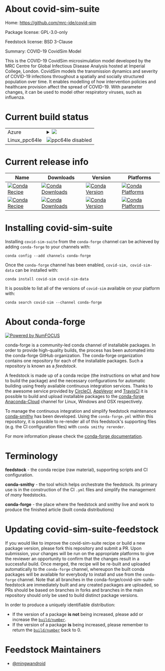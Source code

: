 About covid-sim-suite
=====================

Home: https://github.com/mrc-ide/covid-sim

Package license: GPL-3.0-only

Feedstock license: BSD 3-Clause

Summary: COVID-19 CovidSim Model

This is the COVID-19 CovidSim microsimulation model developed
by the MRC Centre for Global Infectious Disease Analysis hosted
at Imperial College, London.
CovidSim models the transmission dynamics and severity of COVID-19
infections throughout a spatially and socially structured population
over time. It enables modelling of how intervention policies and
healthcare provision affect the spread of COVID-19. With parameter
changes, it can be used to model other respiratory viruses,
such as influenza.


Current build status
====================


<table>
    
  <tr>
    <td>Azure</td>
    <td>
      <details>
        <summary>
          <a href="https://dev.azure.com/conda-forge/feedstock-builds/_build/latest?definitionId=9594&branchName=master">
            <img src="https://dev.azure.com/conda-forge/feedstock-builds/_apis/build/status/covid-sim-suite-feedstock?branchName=master">
          </a>
        </summary>
        <table>
          <thead><tr><th>Variant</th><th>Status</th></tr></thead>
          <tbody><tr>
              <td>linux_blas_implblis</td>
              <td>
                <a href="https://dev.azure.com/conda-forge/feedstock-builds/_build/latest?definitionId=9594&branchName=master">
                  <img src="https://dev.azure.com/conda-forge/feedstock-builds/_apis/build/status/covid-sim-suite-feedstock?branchName=master&jobName=linux&configuration=linux_blas_implblis" alt="variant">
                </a>
              </td>
            </tr><tr>
              <td>linux_blas_implmkl</td>
              <td>
                <a href="https://dev.azure.com/conda-forge/feedstock-builds/_build/latest?definitionId=9594&branchName=master">
                  <img src="https://dev.azure.com/conda-forge/feedstock-builds/_apis/build/status/covid-sim-suite-feedstock?branchName=master&jobName=linux&configuration=linux_blas_implmkl" alt="variant">
                </a>
              </td>
            </tr><tr>
              <td>linux_blas_implopenblas</td>
              <td>
                <a href="https://dev.azure.com/conda-forge/feedstock-builds/_build/latest?definitionId=9594&branchName=master">
                  <img src="https://dev.azure.com/conda-forge/feedstock-builds/_apis/build/status/covid-sim-suite-feedstock?branchName=master&jobName=linux&configuration=linux_blas_implopenblas" alt="variant">
                </a>
              </td>
            </tr><tr>
              <td>osx_blas_implblis</td>
              <td>
                <a href="https://dev.azure.com/conda-forge/feedstock-builds/_build/latest?definitionId=9594&branchName=master">
                  <img src="https://dev.azure.com/conda-forge/feedstock-builds/_apis/build/status/covid-sim-suite-feedstock?branchName=master&jobName=osx&configuration=osx_blas_implblis" alt="variant">
                </a>
              </td>
            </tr><tr>
              <td>osx_blas_implmkl</td>
              <td>
                <a href="https://dev.azure.com/conda-forge/feedstock-builds/_build/latest?definitionId=9594&branchName=master">
                  <img src="https://dev.azure.com/conda-forge/feedstock-builds/_apis/build/status/covid-sim-suite-feedstock?branchName=master&jobName=osx&configuration=osx_blas_implmkl" alt="variant">
                </a>
              </td>
            </tr><tr>
              <td>osx_blas_implopenblas</td>
              <td>
                <a href="https://dev.azure.com/conda-forge/feedstock-builds/_build/latest?definitionId=9594&branchName=master">
                  <img src="https://dev.azure.com/conda-forge/feedstock-builds/_apis/build/status/covid-sim-suite-feedstock?branchName=master&jobName=osx&configuration=osx_blas_implopenblas" alt="variant">
                </a>
              </td>
            </tr><tr>
              <td>win_blas_implblis</td>
              <td>
                <a href="https://dev.azure.com/conda-forge/feedstock-builds/_build/latest?definitionId=9594&branchName=master">
                  <img src="https://dev.azure.com/conda-forge/feedstock-builds/_apis/build/status/covid-sim-suite-feedstock?branchName=master&jobName=win&configuration=win_blas_implblis" alt="variant">
                </a>
              </td>
            </tr><tr>
              <td>win_blas_implmkl</td>
              <td>
                <a href="https://dev.azure.com/conda-forge/feedstock-builds/_build/latest?definitionId=9594&branchName=master">
                  <img src="https://dev.azure.com/conda-forge/feedstock-builds/_apis/build/status/covid-sim-suite-feedstock?branchName=master&jobName=win&configuration=win_blas_implmkl" alt="variant">
                </a>
              </td>
            </tr><tr>
              <td>win_blas_implopenblas</td>
              <td>
                <a href="https://dev.azure.com/conda-forge/feedstock-builds/_build/latest?definitionId=9594&branchName=master">
                  <img src="https://dev.azure.com/conda-forge/feedstock-builds/_apis/build/status/covid-sim-suite-feedstock?branchName=master&jobName=win&configuration=win_blas_implopenblas" alt="variant">
                </a>
              </td>
            </tr>
          </tbody>
        </table>
      </details>
    </td>
  </tr>
  <tr>
    <td>Linux_ppc64le</td>
    <td>
      <img src="https://img.shields.io/badge/ppc64le-disabled-lightgrey.svg" alt="ppc64le disabled">
    </td>
  </tr>
</table>

Current release info
====================

| Name | Downloads | Version | Platforms |
| --- | --- | --- | --- |
| [![Conda Recipe](https://img.shields.io/badge/recipe-covid--sim-green.svg)](https://anaconda.org/conda-forge/covid-sim) | [![Conda Downloads](https://img.shields.io/conda/dn/conda-forge/covid-sim.svg)](https://anaconda.org/conda-forge/covid-sim) | [![Conda Version](https://img.shields.io/conda/vn/conda-forge/covid-sim.svg)](https://anaconda.org/conda-forge/covid-sim) | [![Conda Platforms](https://img.shields.io/conda/pn/conda-forge/covid-sim.svg)](https://anaconda.org/conda-forge/covid-sim) |
| [![Conda Recipe](https://img.shields.io/badge/recipe-covid--sim--data-green.svg)](https://anaconda.org/conda-forge/covid-sim-data) | [![Conda Downloads](https://img.shields.io/conda/dn/conda-forge/covid-sim-data.svg)](https://anaconda.org/conda-forge/covid-sim-data) | [![Conda Version](https://img.shields.io/conda/vn/conda-forge/covid-sim-data.svg)](https://anaconda.org/conda-forge/covid-sim-data) | [![Conda Platforms](https://img.shields.io/conda/pn/conda-forge/covid-sim-data.svg)](https://anaconda.org/conda-forge/covid-sim-data) |

Installing covid-sim-suite
==========================

Installing `covid-sim-suite` from the `conda-forge` channel can be achieved by adding `conda-forge` to your channels with:

```
conda config --add channels conda-forge
```

Once the `conda-forge` channel has been enabled, `covid-sim, covid-sim-data` can be installed with:

```
conda install covid-sim covid-sim-data
```

It is possible to list all of the versions of `covid-sim` available on your platform with:

```
conda search covid-sim --channel conda-forge
```


About conda-forge
=================

[![Powered by NumFOCUS](https://img.shields.io/badge/powered%20by-NumFOCUS-orange.svg?style=flat&colorA=E1523D&colorB=007D8A)](http://numfocus.org)

conda-forge is a community-led conda channel of installable packages.
In order to provide high-quality builds, the process has been automated into the
conda-forge GitHub organization. The conda-forge organization contains one repository
for each of the installable packages. Such a repository is known as a *feedstock*.

A feedstock is made up of a conda recipe (the instructions on what and how to build
the package) and the necessary configurations for automatic building using freely
available continuous integration services. Thanks to the awesome service provided by
[CircleCI](https://circleci.com/), [AppVeyor](https://www.appveyor.com/)
and [TravisCI](https://travis-ci.com/) it is possible to build and upload installable
packages to the [conda-forge](https://anaconda.org/conda-forge)
[Anaconda-Cloud](https://anaconda.org/) channel for Linux, Windows and OSX respectively.

To manage the continuous integration and simplify feedstock maintenance
[conda-smithy](https://github.com/conda-forge/conda-smithy) has been developed.
Using the ``conda-forge.yml`` within this repository, it is possible to re-render all of
this feedstock's supporting files (e.g. the CI configuration files) with ``conda smithy rerender``.

For more information please check the [conda-forge documentation](https://conda-forge.org/docs/).

Terminology
===========

**feedstock** - the conda recipe (raw material), supporting scripts and CI configuration.

**conda-smithy** - the tool which helps orchestrate the feedstock.
                   Its primary use is in the construction of the CI ``.yml`` files
                   and simplify the management of *many* feedstocks.

**conda-forge** - the place where the feedstock and smithy live and work to
                  produce the finished article (built conda distributions)


Updating covid-sim-suite-feedstock
==================================

If you would like to improve the covid-sim-suite recipe or build a new
package version, please fork this repository and submit a PR. Upon submission,
your changes will be run on the appropriate platforms to give the reviewer an
opportunity to confirm that the changes result in a successful build. Once
merged, the recipe will be re-built and uploaded automatically to the
`conda-forge` channel, whereupon the built conda packages will be available for
everybody to install and use from the `conda-forge` channel.
Note that all branches in the conda-forge/covid-sim-suite-feedstock are
immediately built and any created packages are uploaded, so PRs should be based
on branches in forks and branches in the main repository should only be used to
build distinct package versions.

In order to produce a uniquely identifiable distribution:
 * If the version of a package **is not** being increased, please add or increase
   the [``build/number``](https://conda.io/docs/user-guide/tasks/build-packages/define-metadata.html#build-number-and-string).
 * If the version of a package **is** being increased, please remember to return
   the [``build/number``](https://conda.io/docs/user-guide/tasks/build-packages/define-metadata.html#build-number-and-string)
   back to 0.

Feedstock Maintainers
=====================

* [@mingwandroid](https://github.com/mingwandroid/)


